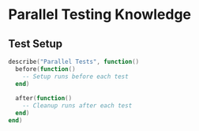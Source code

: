 # Parallel Testing Knowledge

## Test Setup
```lua
describe("Parallel Tests", function()
  before(function()
    -- Setup runs before each test
  end)
  
  after(function()
    -- Cleanup runs after each test
  end)
end)
```